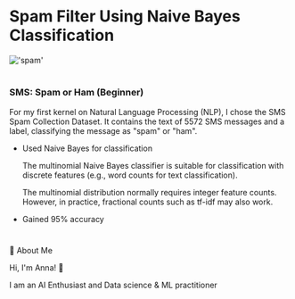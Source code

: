 # **Spam Filter Using Naive Bayes Classification**


!['spam'](https://editor.analyticsvidhya.com/uploads/32086heading.jpeg)
# 

### **SMS: Spam or Ham (Beginner)**

For my first kernel on Natural Language Processing (NLP), I chose the SMS Spam Collection Dataset.
It contains the text of 5572 SMS messages and a label, classifying the message as "spam" or "ham".

* Used Naive Bayes for classification
    
    The multinomial Naive Bayes classifier is suitable for classification with discrete features (e.g., word counts for text classification). 
    
    The multinomial distribution normally requires integer feature counts. However, in practice, fractional counts such as tf-idf may also work.
* Gained 95% accuracy


# 
🚀 About Me

Hi, I'm Anna! 👋

I am an AI Enthusiast and Data science & ML practitioner
